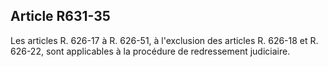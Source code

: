 Article R631-35
----
Les articles R. 626-17 à R. 626-51, à l'exclusion des articles R. 626-18 et R.
626-22, sont applicables à la procédure de redressement judiciaire.
